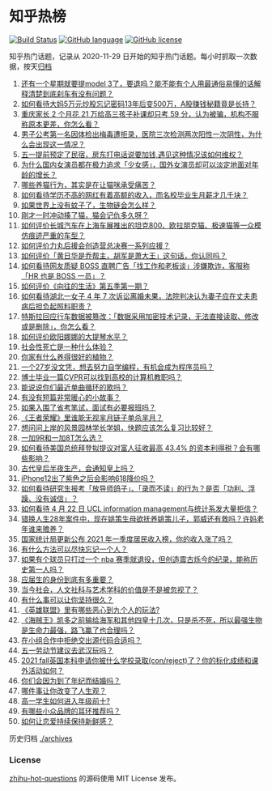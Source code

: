 # 知乎热榜
[![Build Status](https://github.com/ToWeLong/zhihu-hot-questions/workflows/CI/badge.svg)](https://github.com/ToWeLong/zhihu-hot-questions/actions)
[![GitHub language](https://img.shields.io/badge/language-golang-orange.svg)](https://golang.org/)
[![GitHub license](https://img.shields.io/github/license/ToWeLong/zhihu-hot-questions)](https://github.com/ToWeLong/zhihu-hot-questions/blob/main/LICENSE)

知乎热门话题，记录从 2020-11-29 日开始的知乎热门话题。每小时抓取一次数据，按天[归档](./archives)

<!-- BEGIN -->

1. [还有一个星期就要提model 3了，要退吗？能不能有个人用最通俗易懂的话解释清楚到底刹车有没有问题？](https://www.zhihu.com/question/455848161)
1. [如何看待大妈5万元炒股忘记密码13年后变500万，A股赚钱秘籍竟是长持？](https://www.zhihu.com/question/456204254)
1. [重庆家长 2 个月花 21 万给高三孩子补课却只考 59 分，认为被骗，机构不服称原本更差，你怎么看？](https://www.zhihu.com/question/455913315)
1. [男子公考第一名因体检出梅毒遭拒录，医院三次检测两次阳性一次阴性，为什么会出现这一情况？](https://www.zhihu.com/question/456145202)
1. [五一提前预定了民宿，房东打电话说要加钱,遇见这种情况该如何维权？](https://www.zhihu.com/question/453844788)
1. [为什么国内女演员都在极力追求「少女感」，国外女演员却可以淡定地面对年龄的增长？](https://www.zhihu.com/question/325351861)
1. [哪些养猫行为，其实是在让猫咪承受痛苦？](https://www.zhihu.com/question/420597938)
1. [如何看待学历不高的网红有着高额的收入，而名校毕业生月薪才几千块？](https://www.zhihu.com/question/456187768)
1. [如果世界上没有蚊子了，生物链会怎么样？](https://www.zhihu.com/question/455684030)
1. [刚才一时冲动揍了猫，猫会记仇多久呀？](https://www.zhihu.com/question/437367035)
1. [如何评价长城汽车在上海车展推出的坦克800、欧拉朋克猫、极速猫等一众模仿痕迹严重的车型？](https://www.zhihu.com/question/456039131)
1. [如何评价力丸后援会创造营总决赛一系列应援？](https://www.zhihu.com/question/456222570)
1. [如何评价「黄日华是乔帮主，胡军是萧大王」这句话，你认同吗？](https://www.zhihu.com/question/455951976)
1. [如何看待网友质疑 BOSS 直聘广告「找工作和老板谈」涉嫌欺诈，客服称「HR 也是 BOSS 一员」？](https://www.zhihu.com/question/456125660)
1. [如何评价《向往的生活》第五季第一期？](https://www.zhihu.com/question/456150903)
1. [如何看待湖北一女子 4 年 7 次诉讼离婚未果，法院判决认为妻子应在丈夫患病后担负起照料职责？](https://www.zhihu.com/question/456094188)
1. [特斯拉回应行车数据被篡改：「数据采用加密技术记录，无法直接读取、修改或是删除」，你怎么看？](https://www.zhihu.com/question/456167786)
1. [如何评价欧阳娜娜的大提琴水平？](https://www.zhihu.com/question/24905791)
1. [社会性死亡是一种什么体验？](https://www.zhihu.com/question/310614571)
1. [你家有什么养得很好的植物？](https://www.zhihu.com/question/451983875)
1. [一个27岁没文凭，想去努力自学编程，有机会成为程序员吗？](https://www.zhihu.com/question/277383605)
1. [博士毕业一篇CVPR可以找到高校的计算机教职吗？](https://www.zhihu.com/question/448134304)
1. [能说说你们最近单曲循环的歌吗？](https://www.zhihu.com/question/455677570)
1. [有没有短篇非常暖心的小故事？](https://www.zhihu.com/question/300423645)
1. [如果入围了省考笔试，面试有必要报班吗？](https://www.zhihu.com/question/452231500)
1. [《王者荣耀》里谁能无视芈月链子单杀芈月？](https://www.zhihu.com/question/454757365)
1. [想问问上岸的风景园林学长学姐，快题应该怎么复习比较好？](https://www.zhihu.com/question/451863252)
1. [一加9R和一加8T怎么选？](https://www.zhihu.com/question/454774137)
1. [如何看待美国总统拜登拟提议对富人征收最高 43.4% 的资本利得税？会有哪些影响？](https://www.zhihu.com/question/456062682)
1. [古代皇后半夜生产，会通知皇上吗？](https://www.zhihu.com/question/455204116)
1. [iPhone12出了紫色之后会影响618降价吗？](https://www.zhihu.com/question/455722908)
1. [如何看待研究生报考「放导师鸽子」、「录而不读」的行为？是否「功利、浮躁、没有诚信」？](https://www.zhihu.com/question/455928742)
1. [如何看待 4 月 22 日 UCL information management与统计系发大量拒信？](https://www.zhihu.com/question/456028982)
1. [错换人生28年案件中，现在姚策生母欲抚养姚策儿子，郭威还有救吗？许妈老年谁来赡养？](https://www.zhihu.com/question/455920156)
1. [国家统计局更新公布 2021 年一季度居民收入榜，你的收入涨了吗？](https://www.zhihu.com/question/456085954)
1. [有什么方法可以尽快忘记一个人？](https://www.zhihu.com/question/455770352)
1. [如果有个球员只打过一个 nba 赛季就退役，但创造震古烁今的纪录，能称历史第一人吗？](https://www.zhihu.com/question/452486283)
1. [应届生的身份到底有多重要？](https://www.zhihu.com/question/386115358)
1. [当今社会，人文社科与艺术学科的价值是不是被忽视了？](https://www.zhihu.com/question/455760719)
1. [有什么事可以让你坚持很久？](https://www.zhihu.com/question/455185244)
1. [《英雄联盟》里有哪些恶心到九个人的玩法?](https://www.zhihu.com/question/454442754)
1. [《海贼王》凯多之前输给海军和其他四皇十几次，只是杀不死，所以最强生物是生命力最强，路飞赢了也合理吗？](https://www.zhihu.com/question/454631871)
1. [在小组合作中拒绝交出源代码合适吗？](https://www.zhihu.com/question/456100965)
1. [五一劳动节建议去武汉玩吗？](https://www.zhihu.com/question/454032021)
1. [2021 fall英国本科申请你被什么学校录取(con/reject)了？你的标化成绩和课外活动如何？](https://www.zhihu.com/question/355593852)
1. [你们会因为到了年纪而结婚吗？](https://www.zhihu.com/question/452157518)
1. [哪件事让你改变了人生观？](https://www.zhihu.com/question/450690102)
1. [高一学生如何进入年级前十?](https://www.zhihu.com/question/426078063)
1. [有哪些小众品牌的耳环推荐吗？](https://www.zhihu.com/question/449017057)
1. [如何让恋爱持续保持新鲜感？](https://www.zhihu.com/question/449815293)

<!-- END -->

历史归档 [./archives](./archives)


### License
[zhihu-hot-questions](https://github.com/towelong/zhihu-hot-questions) 的源码使用 MIT License 发布。